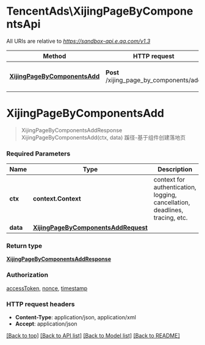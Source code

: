 # TencentAds\XijingPageByComponentsApi

All URIs are relative to *https://sandbox-api.e.qq.com/v1.3*

Method | HTTP request | Description
------------- | ------------- | -------------
[**XijingPageByComponentsAdd**](XijingPageByComponentsApi.md#XijingPageByComponentsAdd) | **Post** /xijing_page_by_components/add | 蹊径-基于组件创建落地页


# **XijingPageByComponentsAdd**
> XijingPageByComponentsAddResponse XijingPageByComponentsAdd(ctx, data)
蹊径-基于组件创建落地页

### Required Parameters

Name | Type | Description  | Notes
------------- | ------------- | ------------- | -------------
 **ctx** | **context.Context** | context for authentication, logging, cancellation, deadlines, tracing, etc.
  **data** | [**XijingPageByComponentsAddRequest**](XijingPageByComponentsAddRequest.md)|  | 

### Return type

[**XijingPageByComponentsAddResponse**](XijingPageByComponentsAddResponse.md)

### Authorization

[accessToken](../README.md#accessToken), [nonce](../README.md#nonce), [timestamp](../README.md#timestamp)

### HTTP request headers

 - **Content-Type**: application/json, application/xml
 - **Accept**: application/json

[[Back to top]](#) [[Back to API list]](../README.md#documentation-for-api-endpoints) [[Back to Model list]](../README.md#documentation-for-models) [[Back to README]](../README.md)

